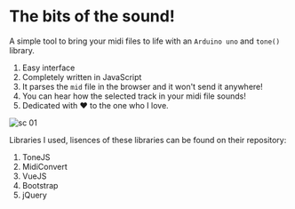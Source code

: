 # The bits of the sound!
A simple tool to bring your midi files to life with an `Arduino uno` and `tone()` library. 

1. Easy interface
2. Completely written in JavaScript
3. It parses the `mid` file in the browser and it won't send it anywhere!
4. You can hear how the selected track in your midi file sounds!
5. Dedicated with ❤ to the one who I love.

![sc 01](http://antipattern.ir/the-bits-of-the-sound/sc-01.PNG?a=1)

Libraries I used, lisences of these libraries can be found on their repository:
1. ToneJS
2. MidiConvert
3. VueJS
4. Bootstrap
5. jQuery

